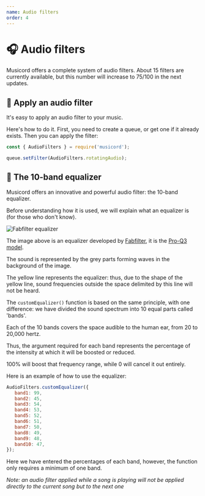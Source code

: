 ```yaml
---
name: Audio filters
order: 4
---
```


# 🎧 Audio filters

Musicord offers a complete system of audio filters. 
About 15 filters are currently available, but this number will increase to 75/100 in the next updates.

## 🔨 Apply an audio filter

It's easy to apply an audio filter to your music.

Here's how to do it. 
First, you need to create a queue, or get one if it already exists.
Then you can apply the filter:

```js
const { AudioFilters } = require('musicord');

queue.setFilter(AudioFilters.rotatingAudio);
```

## 🔧 The 10-band equalizer

Musicord offers an innovative and powerful audio filter: the 10-band equalizer.

Before understanding how it is used, we will explain what an equalizer is (for those who don't know).


![Fabfilter equalizer](https://media.discordapp.net/attachments/801037931195662336/958645474456391710/2022-03-30_10h34_40.png?width=1079&height=671)

The image above is an equalizer developed by [Fabfilter](https://www.fabfilter.com/), it is the [Pro-Q3 model](https://www.fabfilter.com/products/pro-q-3-equalizer-plug-in).

The sound is represented by the grey parts forming waves in the background of the image.

The yellow line represents the equalizer: thus, due to the shape of the yellow line, sound frequencies outside the space delimited by this line will not be heard.

The `customEqualizer()` function is based on the same principle, with one difference: we have divided the sound spectrum into 10 equal parts called 'bands'.

Each of the 10 bands covers the space audible to the human ear, from 20 to 20,000 hertz.

Thus, the argument required for each band represents the percentage of the intensity at which it will be boosted or reduced.

100% will boost that frequency range, while 0 will cancel it out entirely.

Here is an example of how to use the equalizer:

```js
AudioFilters.customEqualizer({
   band1: 99,
   band2: 45,
   band3: 54,
   band4: 53,
   band5: 52,
   band6: 51,
   band7: 50,
   band8: 49,
   band9: 48,
   band10: 47,
});
```

Here we have entered the percentages of each band, however, the function only requires a minimum of one band.

*Note: an audio filter applied while a song is playing will not be applied directly to the current song but to the next one*